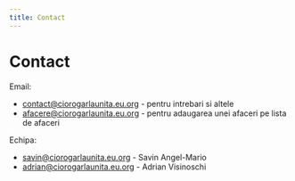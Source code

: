 ```yaml
---
title: Contact
---
```


# Contact

Email:

* [contact@ciorogarlaunita.eu.org](mailto:contact@ciorogarlaunita.eu.org) - pentru intrebari si altele
* [afacere@ciorogarlaunita.eu.org](mailto:afacere@ciorogarlaunita.eu.org) - pentru adaugarea unei afaceri pe lista de afaceri

Echipa:

* [savin@ciorogarlaunita.eu.org](mailto:savin@ciorogarlaunita.eu.org) - Savin Angel-Mario
* [adrian@ciorogarlaunita.eu.org](maito:adrian@ciorogarlaunita.eu.org) - Adrian Visinoschi

